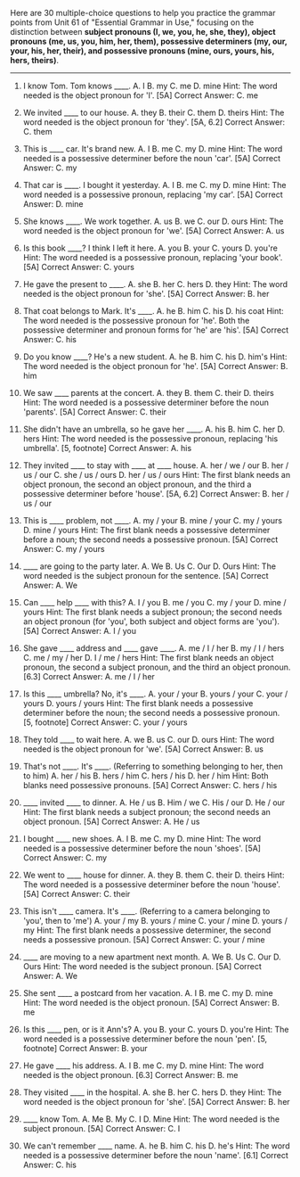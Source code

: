 Here are 30 multiple-choice questions to help you practice the grammar points from Unit 61 of "Essential Grammar in Use," focusing on the distinction between **subject pronouns (I, we, you, he, she, they), object pronouns (me, us, you, him, her, them), possessive determiners (my, our, your, his, her, their), and possessive pronouns (mine, ours, yours, his, hers, theirs)**.

***

1.  I know Tom. Tom knows ____.
    A. I B. my C. me D. mine
    Hint: The word needed is the object pronoun for 'I'. [5A]
    Correct Answer: C. me

2.  We invited ____ to our house.
    A. they B. their C. them D. theirs
    Hint: The word needed is the object pronoun for 'they'. [5A, 6.2]
    Correct Answer: C. them

3.  This is ____ car. It's brand new.
    A. I B. me C. my D. mine
    Hint: The word needed is a possessive determiner before the noun 'car'. [5A]
    Correct Answer: C. my

4.  That car is ____. I bought it yesterday.
    A. I B. me C. my D. mine
    Hint: The word needed is a possessive pronoun, replacing 'my car'. [5A]
    Correct Answer: D. mine

5.  She knows ____. We work together.
    A. us B. we C. our D. ours
    Hint: The word needed is the object pronoun for 'we'. [5A]
    Correct Answer: A. us

6.  Is this book ____? I think I left it here.
    A. you B. your C. yours D. you're
    Hint: The word needed is a possessive pronoun, replacing 'your book'. [5A]
    Correct Answer: C. yours

7.  He gave the present to ____.
    A. she B. her C. hers D. they
    Hint: The word needed is the object pronoun for 'she'. [5A]
    Correct Answer: B. her

8.  That coat belongs to Mark. It's ____.
    A. he B. him C. his D. his coat
    Hint: The word needed is the possessive pronoun for 'he'. Both the possessive determiner and pronoun forms for 'he' are 'his'. [5A]
    Correct Answer: C. his

9.  Do you know ____? He's a new student.
    A. he B. him C. his D. him's
    Hint: The word needed is the object pronoun for 'he'. [5A]
    Correct Answer: B. him

10. We saw ____ parents at the concert.
    A. they B. them C. their D. theirs
    Hint: The word needed is a possessive determiner before the noun 'parents'. [5A]
    Correct Answer: C. their

11. She didn't have an umbrella, so he gave her ____.
    A. his B. him C. her D. hers
    Hint: The word needed is the possessive pronoun, replacing 'his umbrella'. [5, footnote]
    Correct Answer: A. his

12. They invited ____ to stay with ____ at ____ house.
    A. her / we / our B. her / us / our C. she / us / ours D. her / us / ours
    Hint: The first blank needs an object pronoun, the second an object pronoun, and the third a possessive determiner before 'house'. [5A, 6.2]
    Correct Answer: B. her / us / our

13. This is ____ problem, not ____.
    A. my / your B. mine / your C. my / yours D. mine / yours
    Hint: The first blank needs a possessive determiner before a noun; the second needs a possessive pronoun. [5A]
    Correct Answer: C. my / yours

14. ____ are going to the party later.
    A. We B. Us C. Our D. Ours
    Hint: The word needed is the subject pronoun for the sentence. [5A]
    Correct Answer: A. We

15. Can ____ help ____ with this?
    A. I / you B. me / you C. my / your D. mine / yours
    Hint: The first blank needs a subject pronoun; the second needs an object pronoun (for 'you', both subject and object forms are 'you'). [5A]
    Correct Answer: A. I / you

16. She gave ____ address and ____ gave ____.
    A. me / I / her B. my / I / hers C. me / my / her D. I / me / hers
    Hint: The first blank needs an object pronoun, the second a subject pronoun, and the third an object pronoun. [6.3]
    Correct Answer: A. me / I / her

17. Is this ____ umbrella? No, it's ____.
    A. your / your B. yours / your C. your / yours D. yours / yours
    Hint: The first blank needs a possessive determiner before the noun; the second needs a possessive pronoun. [5, footnote]
    Correct Answer: C. your / yours

18. They told ____ to wait here.
    A. we B. us C. our D. ours
    Hint: The word needed is the object pronoun for 'we'. [5A]
    Correct Answer: B. us

19. That's not ____. It's ____. (Referring to something belonging to her, then to him)
    A. her / his B. hers / him C. hers / his D. her / him
    Hint: Both blanks need possessive pronouns. [5A]
    Correct Answer: C. hers / his

20. ____ invited ____ to dinner.
    A. He / us B. Him / we C. His / our D. He / our
    Hint: The first blank needs a subject pronoun; the second needs an object pronoun. [5A]
    Correct Answer: A. He / us

21. I bought ____ new shoes.
    A. I B. me C. my D. mine
    Hint: The word needed is a possessive determiner before the noun 'shoes'. [5A]
    Correct Answer: C. my

22. We went to ____ house for dinner.
    A. they B. them C. their D. theirs
    Hint: The word needed is a possessive determiner before the noun 'house'. [5A]
    Correct Answer: C. their

23. This isn't ____ camera. It's ____. (Referring to a camera belonging to 'you', then to 'me')
    A. your / my B. yours / mine C. your / mine D. yours / my
    Hint: The first blank needs a possessive determiner, the second needs a possessive pronoun. [5A]
    Correct Answer: C. your / mine

24. ____ are moving to a new apartment next month.
    A. We B. Us C. Our D. Ours
    Hint: The word needed is the subject pronoun. [5A]
    Correct Answer: A. We

25. She sent ____ a postcard from her vacation.
    A. I B. me C. my D. mine
    Hint: The word needed is the object pronoun. [5A]
    Correct Answer: B. me

26. Is this ____ pen, or is it Ann's?
    A. you B. your C. yours D. you're
    Hint: The word needed is a possessive determiner before the noun 'pen'. [5, footnote]
    Correct Answer: B. your

27. He gave ____ his address.
    A. I B. me C. my D. mine
    Hint: The word needed is the object pronoun. [6.3]
    Correct Answer: B. me

28. They visited ____ in the hospital.
    A. she B. her C. hers D. they
    Hint: The word needed is the object pronoun for 'she'. [5A]
    Correct Answer: B. her

29. ____ know Tom.
    A. Me B. My C. I D. Mine
    Hint: The word needed is the subject pronoun. [5A]
    Correct Answer: C. I

30. We can't remember ____ name.
    A. he B. him C. his D. he's
    Hint: The word needed is a possessive determiner before the noun 'name'. [6.1]
    Correct Answer: C. his